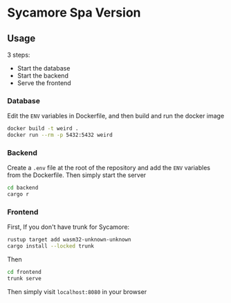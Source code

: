 # Sycamore Spa Version

## Usage

3 steps: 
- Start the database
- Start the backend
- Serve the frontend

### Database
Edit the `ENV` variables in Dockerfile, and then build and run the docker image
```bash
docker build -t weird .
docker run --rm -p 5432:5432 weird

```

### Backend
Create a `.env` file at the root of the repository and add the `ENV` variables from the Dockerfile. 
Then simply start the server
```bash
cd backend
cargo r
```
### Frontend
First, If you don't have trunk for Sycamore:
```bash
rustup target add wasm32-unknown-unknown
cargo install --locked trunk
```

Then
```bash
cd frontend
trunk serve
```

Then simply visit `localhost:8080` in your browser
